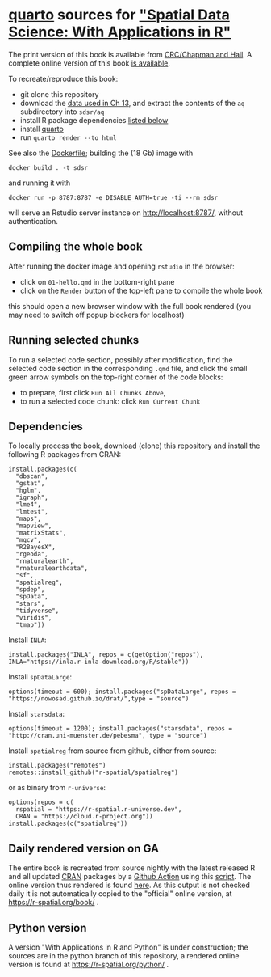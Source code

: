 # [quarto](https://quarto.org/) sources for ["Spatial Data Science: With Applications in R"](https://r-spatial.org/book)

The print version of this book is available from [CRC/Chapman and Hall](https://www.routledge.com/Spatial-Data-Science-With-Applications-in-R/Pebesma-Bivand/p/book/9781138311183). A complete online version of this book [is available](https://r-spatial.org/book).

To recreate/reproduce this book:

* git clone this repository
* download the [data used in Ch 13](https://uni-muenster.sciebo.de/s/8mEbeHPOX9GdAYn), and extract the contents of the `aq` subdirectory into `sdsr/aq`
* install R package dependencies [listed below](#dependencies)
* install [quarto](https://quarto.org/) 
* run `quarto render --to html`

See also the [Dockerfile](https://github.com/edzer/sdsr/tree/main/docker); building the (18 Gb) image with
```
docker build . -t sdsr
```
and running it with
```
docker run -p 8787:8787 -e DISABLE_AUTH=true -ti --rm sdsr
```
will serve an Rstudio server instance on <http://localhost:8787/>, without authentication.


## Compiling the whole book

After running the docker image and opening `rstudio` in the browser:

* click on `01-hello.qmd` in the bottom-right pane
* click on the `Render` button of the top-left pane to compile the whole book

this should open a new browser window with the full book rendered (you may need to switch off popup blockers for localhost)

## Running selected chunks 

To run a selected code section, possibly after modification, find the selected code section in the corresponding `.qmd` file, and click the small green arrow symbols on the top-right corner of the code blocks:

* to prepare, first click `Run All Chunks Above`,
* to run a selected code chunk: click `Run Current Chunk`

## Dependencies

To locally process the book, download (clone) this repository and install the following R packages from CRAN:

```
install.packages(c(
  "dbscan",
  "gstat",
  "hglm",
  "igraph",
  "lme4",
  "lmtest",
  "maps",
  "mapview",
  "matrixStats",
  "mgcv",
  "R2BayesX",
  "rgeoda",
  "rnaturalearth",
  "rnaturalearthdata",
  "sf",
  "spatialreg",
  "spdep",
  "spData",
  "stars",
  "tidyverse",
  "viridis",
  "tmap"))
```

Install `INLA`:
```
install.packages("INLA", repos = c(getOption("repos"), INLA="https://inla.r-inla-download.org/R/stable"))
```

Install `spDataLarge`:
```
options(timeout = 600); install.packages("spDataLarge", repos = "https://nowosad.github.io/drat/",type = "source")
```
Install `starsdata`:
```
options(timeout = 1200); install.packages("starsdata", repos = "http://cran.uni-muenster.de/pebesma", type = "source")
```

Install `spatialreg` from source from github, either from source:
```
install.packages("remotes")
remotes::install_github("r-spatial/spatialreg")
```
or as binary from `r-universe`:
```
options(repos = c(
  rspatial = "https://r-spatial.r-universe.dev",
  CRAN = "https://cloud.r-project.org"))
install.packages(c("spatialreg"))
```

## Daily rendered version on GA

The entire book is recreated from source nightly with the latest released R and all updated [CRAN]() packages by a [Github Action](https://github.com/edzer/sdsr/actions) using this [script](https://github.com/edzer/sdsr/blob/main/.github/workflows/publish.yml). The online version thus rendered is found [here](https://edzer.github.io/sdsr/). As this output is not checked daily it is not automatically copied to the "official" online version, at https://r-spatial.org/book/ .

## Python version

A version "With Applications in R and Python" is under construction; the sources are in the python branch of this repository, a rendered online version is found at https://r-spatial.org/python/ .
